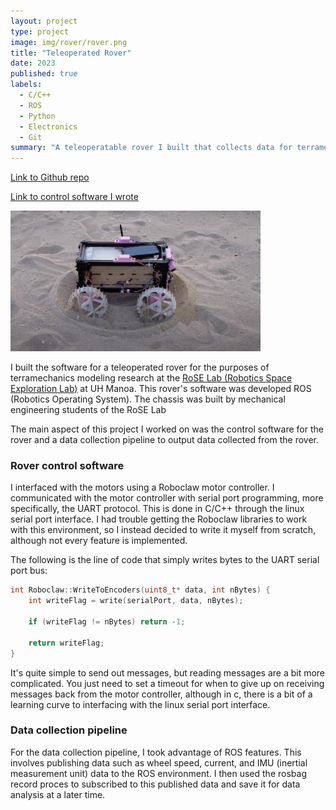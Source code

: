 ```yaml
---
layout: project
type: project
image: img/rover/rover.png
title: "Teleoperated Rover"
date: 2023
published: true
labels:
  - C/C++ 
  - ROS
  - Python
  - Electronics
  - Git
summary: "A teleoperatable rover I built that collects data for terramechanics research."
---
```


[Link to Github repo](https://github.com/ashtencodes/tvtr_control/tree/rpi)

[Link to control software I wrote](https://github.com/ashtencodes/tvtr_control/tree/rpi/src/cr_control)

<img width="400px" class="rounded pe-4" src="../img/rover/rover.png">

I built the software for a teleoperated rover for the purposes of terramechanics modeling research at the [RoSE Lab (Robotics Space Exploration Lab)](https://www.hsfl.hawaii.edu/planetary-surface-robots/) at UH Manoa. This rover's software was developed ROS (Robotics Operating System). The chassis was built by mechanical engineering students of the RoSE Lab

The main aspect of this project I worked on was the control software for the rover and a data collection pipeline to output data collected from the rover.

### Rover control software

I interfaced with the motors using a Roboclaw motor controller. I communicated with the motor controller with serial port programming, more specifically, the UART protocol. This is done in C/C++ through the linux serial port interface. I had trouble getting the Roboclaw libraries to work with this environment, so I instead decided to write it myself from scratch, although not every feature is implemented.

The following is the line of code that simply writes bytes to the UART serial port bus:

```cpp
int Roboclaw::WriteToEncoders(uint8_t* data, int nBytes) {
    int writeFlag = write(serialPort, data, nBytes);

    if (writeFlag != nBytes) return -1;

    return writeFlag;
}
```

It's quite simple to send out messages, but reading messages are a bit more complicated. You just need to set a timeout for when to give up on receiving messages back from the motor controller, although in c, there is a bit of a learning curve to interfacing with the linux serial port interface.

### Data collection pipeline

For the data collection pipeline, I took advantage of ROS features. This involves publishing data such as wheel speed, current, and IMU (inertial measurement unit) data to the ROS environment. I then used the rosbag record proces to subscribed to this published data and save it for data analysis at a later time.
